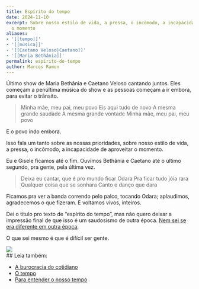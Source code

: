 ```yaml
---
title: Espírito do tempo
date: 2024-11-10
excerpt: Sobre nosso estilo de vida, a pressa, o incômodo, a incapacidade de aproveitar
  o momento
aliases:
- '[[tempo]]'
- '[[música]]'
- '[[Caetano Veloso|Caetano]]'
- '[[Maria Bethânia]]'
permalink: espirito-do-tempo
author: Marcos Ramon
---
```

Último show de Maria Bethânia e Caetano Veloso cantando juntos. Eles começam a penúltima música do show e as pessoas começam a ir embora, para evitar o trânsito.

>Minha mãe, meu pai, meu povo
Eis aqui tudo de novo
A mesma grande saudade
A mesma grande vontade
Minha mãe, meu pai, meu povo

E o povo indo embora. 

Isso fala um tanto sobre as nossas prioridades, sobre nosso estilo de vida, a pressa, o incômodo, a incapacidade de aproveitar o momento.

Eu e Gisele ficamos até o fim. Ouvimos Bethânia e Caetano até o último segundo, pra gente, pela última vez. 

>Deixa eu cantar, que é pro mundo ficar Odara
Pra ficar tudo jóia rara
Qualquer coisa que se sonhara
Canto e danço que dara

Ficamos pra ver a banda correndo pelo palco, tocando Odara; aplaudimos, agradecemos o que fizeram. E voltamos vivos, inteiros.

Dei o título pro texto de “espírito do tempo”, mas não quero deixar a impressão final de que isso é um saudosismo de outra época. [Nem sei se era diferente em outra época](https://marcosramon.net/para-entender-o-nosso-tempo). 

O que sei mesmo é que é difícil ser gente.

<img src="/assets/img/Pasted image 20250225130037.png">

<div class="leia-tambem" markdown="1">
## Leia também:

- <a href="/a-burocracia-do-cotidiano">A burocracia do cotidiano</a>
- <a href="/o-tempo">O tempo</a>
- <a href="/para-entender-o-nosso-tempo">Para entender o nosso tempo</a>
</div>